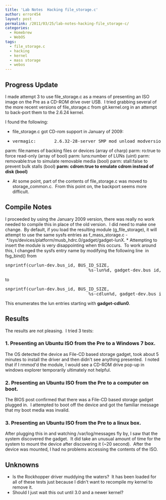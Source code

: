 ```yaml
---
title: 'Lab Notes  Hacking file_storage.c'
author: error454
layout: post
permalink: /2011/03/25/lab-notes-hacking-file_storage-c/
categories:
  - Homebrew
  - WebOS
tags:
  - file_storage.c
  - hacking
  - kernel
  - mass storage
  - webos
---
```

## Progress Update

I made attempt 3 to use file\_storage.c as a means of presenting an ISO image on the Pre as a CD-ROM drive over USB.  I tried grabbing several of the more recent versions of file\_storage.c from git.kernel.org in an attempt to back-port them to the 2.6.24 kernel.

I found the following:

*   file_storage.c got CD-rom support in January of 2009:
*   <pre>vermagic:       2.6.32-28-server SMP mod_unload modversions
parm:           file:names of backing files or devices (array of charp)
parm:           ro:true to force read-only (array of bool)
parm:           luns:number of LUNs (uint)
parm:           removable:true to simulate removable media (bool)
parm:           stall:false to prevent bulk stalls (bool)
<strong>parm:           cdrom:true to emulate cdrom instead of disk (bool)</strong><strong>
</strong></pre>

*   At some point, part of the contents of file\_storage.c was moved to storage\_common.c.  From this point on, the backport seems more difficult.

## Compile Notes

I proceeded by using the January 2009 version, there was really no work needed to compile this in place of the old version.  I did need to make one change.  By default, if you load the resulting module (g\_file\_storage), it will attempt to use the same sysfs entries as f\_mass\_storage.c - */sys/devices/platform/musb_hdrc.0/gadget/gadget-lunX. * Attempting to insert the module is very disappointing when this occurs.  To work around this, I changed the sysfs entry name by modifying the following line  in fsg_bind() from

<pre>snprintf(curlun-dev.bus_id, BUS_ID_SIZE,
                                %s-lun%d, gadget-dev.bus_id, i);
</pre>

to

<pre>snprintf(curlun-dev.bus_id, BUS_ID_SIZE,
                                %s-cdlun%d, gadget-dev.bus_id, i);
</pre>

This enumerates the lun entries starting with **gadget-cdlun0**.

## Results

The results are not pleasing.  I tried 3 tests:

### 1. Presenting an Ubuntu ISO from the Pre to a Windows 7 box.

The OS detected the device as File-CD based storage gadget, took about 5 minutes to install the driver and then didn't see anything presented.  I noted that if I rmmod'd the module, I would see a CD-ROM drive pop-up in windows explorer temporarily  ultimately not helpful.

### 2. Presenting an Ubuntu ISO from the Pre to a computer on boot.

The BIOS post confirmed that there was a File-CD based storage gadget plugged in.  I attempted to boot off the device and got the familiar message that my boot media was invalid.

### 3. Presenting an Ubuntu ISO from the Pre to a linux box.

After plugging this in and watching /var/log/messages fly by, I saw that the system discovered the gadget.  It did take an unusual amount of time for the system to mount the device after discovering it (~20 second).  After the device was mounted, I had no problems accessing the contents of the ISO.

## Unknowns

*   Is the Rockhopper driver muddying the waters?  It has been loaded for all of these tests just because I didn't want to recompile my kernel to remove it.
*   Should I just wait this out until 3.0 and a newer kernel?